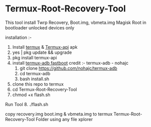 # Termux-Root-Recovery-Tool
This tool install Twrp Recovery, Boot.img, vbmeta.img Magisk Root in bootloader unlocked devices only

installation :- 

1. Install [termux](https://f-droid.org/repo/com.termux_118.apk) & [Termux-api](https://f-droid.org/repo/com.termux.api_51.apk) apk
2. yes | pkg update && upgrade 
3. pkg install termux-api
4. install [termux-adb fastboot](https://github.com/nohajc/termux-adb)
   credit :- termux-adb - nohajc 
    1. git clone https://github.com/nohajc/termux-adb
    2. cd termux-adb
    3. bash install.sh
5. clone this repo to termux
6. cd Termux-Root-Recovery-Tool
7. chmod +x flash.sh

 Run Tool 
8. ./flash.sh

copy recovery.img boot.img & vbmeta.img to termux Termux-Root-Recovery-Tool Folder using any file xplorer 
